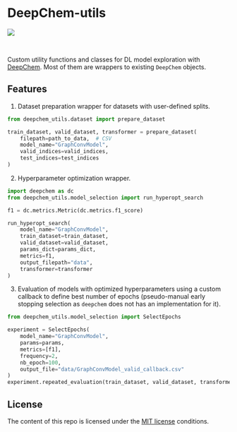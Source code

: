 # DeepChem-utils

<a target="_blank" href="https://cookiecutter-data-science.drivendata.org/">
    <img src="https://img.shields.io/badge/CCDS-Project%20template-328F97?logo=cookiecutter" />
</a>

&nbsp;

Custom utility functions and classes for DL model exploration with [DeepChem](https://github.com/deepchem/deepchem). Most of them are wrappers to existing `DeepChem` objects.

## Features

1. Dataset preparation wrapper for datasets with user-defined splits.

```python
from deepchem_utils.dataset import prepare_dataset

train_dataset, valid_dataset, transformer = prepare_dataset(
    filepath=path_to_data,  # CSV
    model_name="GraphConvModel",
    valid_indices=valid_indices,
    test_indices=test_indices
)
```

2. Hyperparameter optimization wrapper.

```python
import deepchem as dc
from deepchem_utils.model_selection import run_hyperopt_search

f1 = dc.metrics.Metric(dc.metrics.f1_score)

run_hyperopt_search(
    model_name="GraphConvModel",
    train_dataset=train_dataset,
    valid_dataset=valid_dataset,
    params_dict=params_dict,
    metrics=f1,
    output_filepath="data",
    transformer=transformer
)
```

3. Evaluation of models with optimized hyperparameters using a custom callback to define best number of epochs (pseudo-manual early stopping selection as `deepchem` does not has an implementation for it).

```python
from deepchem_utils.model_selection import SelectEpochs

experiment = SelectEpochs(
    model_name="GraphConvModel",
    params=params,
    metrics=[f1],
    frequency=2,
    nb_epoch=100,
    output_file="data/GraphConvModel_valid_callback.csv"
)
experiment.repeated_evaluation(train_dataset, valid_dataset, transformer, n_times=5)
```

## License

The content of this repo is licensed under the [MIT license](./LICENSE) conditions.